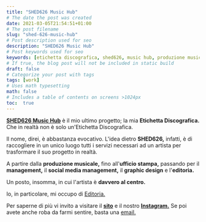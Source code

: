 ```yaml
---
title: "SHED626 Music Hub"
# The date the post was created
date: 2021-03-05T21:54:51+01:00
# The post filename
slug: "shed-626-music-hub"
# Post description used for seo
description: "SHED626 Music Hub"
# Post keywords used for seo
keywords: [etichetta discografica, shed626, music hub, produzione musicale]
# If true, the blog post will not be included in static build
draft: false
# Categorize your post with tags
tags: [work]
# Uses math typesetting
math: false
# Includes a table of contents on screens >1024px
toc:  true
---
```


**[SHED626 Music Hub](https://shed626.com)** è il mio ultimo progetto; la mia **Etichetta Discografica.** Che in realtà non è solo un'Etichetta Discografica.

Il nome, direi, è abbastanza evocativo. L'idea dietro **SHED626,** infatti, è di raccogliere in un unico luogo tutti i servizi necessari ad un artista per trasformare il suo progetto in realtà. 

A partire dalla **produzione musicale,** fino all'**ufficio stampa,** passando per il **management,** il **social media management,** il **graphic design** e l'**editoria.**

Un posto, insomma, in cui l'artista è **davvero al centro.** 

Io, in particolare, mi occupo di [Editoria.](https://shed626.com/2021/02/08/editoria-musicale-shed626/)

Per saperne di più vi invito a visitare il **[sito](https://shed626.com)** e il nostro **[Instagram.](https://www.instagram.com/shed626musichub/)** Se poi avete anche roba da farmi sentire, basta una [email.](https://shed626.com/contatti/)




